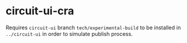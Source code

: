 # circuit-ui-cra

Requires `circuit-ui` branch `tech/experimental-build` to be installed in `../circuit-ui` in order to simulate publish process.
